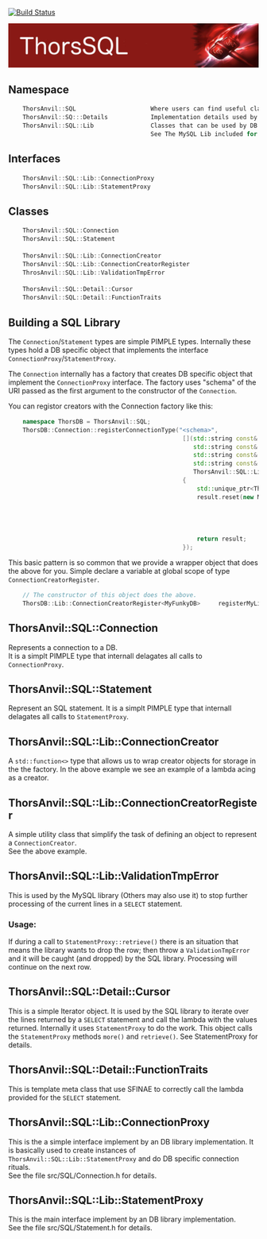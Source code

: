 [![Build Status](https://travis-ci.org/Loki-Astari/ThorsDB.svg?branch=master)](https://travis-ci.org/Loki-Astari/ThorsDB)

![ThorStream](../img/stream.jpg)

## Namespace

````C++ Namespaces
    ThorsAnvil::SQL                     Where users can find useful classes.
    ThorsAnvil::SQ:::Details            Implementation details used by the library. Nobody should be using anthing from here.
    ThorsAnvil::SQL::Lib                Classes that can be used by DB specific implementations.
                                        See The MySQL Lib included for examples.
````
## Interfaces

````C++ Namespaces
    ThorsAnvil::SQL::Lib::ConnectionProxy
    ThorsAnvil::SQL::Lib::StatementProxy
````
## Classes

````C++ Namespaces
    ThorsAnvil::SQL::Connection
    ThorsAnvil::SQL::Statement

    ThorsAnvil::SQL::Lib::ConnectionCreator
    ThorsAnvil::SQL::Lib::ConnectionCreatorRegister
    ThrosAnvil::SQL::Lib::ValidationTmpError

    ThorsAnvil::SQL::Detail::Cursor
    ThorsAnvil::SQL::Detail::FunctionTraits
````
## Building a SQL Library

The `Connection`/`Statement` types are simple PIMPLE types. Internally these types hold a DB specific object that implements the interface `ConnectionProxy`/`StatementProxy`.

The `Connection` internally has a factory that creates DB specific object that implement the `ConnectionProxy` interface. The factory uses "schema" of the URI passed as the first argument to the constructor of the `Connection`.

You can registor creators with the Connection factory like this:

````C++
    namespace ThorsDB = ThorsAnvil::SQL;
    ThorsDB::Connection::registerConnectionType("<schema>",
                                                 [](std::string const& host, int port,
                                                    std::string const& username,
                                                    std::string const& password,
                                                    std::string const& dbname,
                                                    ThorsAnvil::SQL::Lib::Options const& options)
                                                 {
                                                     std::unique_ptr<ThorsAnvil::SQL::Lib::ConnectionProxy> result;
                                                     result.reset(new MyFunkyDB(host, port,
                                                                                username,
                                                                                password,
                                                                                dbname,
                                                                                options));
                                                     return result;
                                                 });
````

This basic pattern is so common that we provide a wrapper object that does the above for you. Simple declare a variable at global scope of type `ConnectionCreatorRegister`.

````C++
    // The constructor of this object does the above.
    ThorsDB::Lib::ConnectionCreatorRegister<MyFunkyDB>     registerMyLibType;
````

## ThorsAnvil::SQL::Connection

Represents a connection to a DB.   
It is a simplt PIMPLE type that internall delagates all calls to `ConnectionProxy`.

## ThorsAnvil::SQL::Statement

Represent an SQL statement.
It is a simplt PIMPLE type that internall delagates all calls to `StatementProxy`.

## ThorsAnvil::SQL::Lib::ConnectionCreator

A `std::function<>` type that allows us to wrap creator objects for storage in the the factory. In the above example we see an example of a lambda acing as a creator.

## ThorsAnvil::SQL::Lib::ConnectionCreatorRegister

A simple utility class that simplify the task of defining an object to represent a `ConnectionCreator`.   
See the above example.

## ThorsAnvil::SQL::Lib::ValidationTmpError

This is used by the MySQL library (Others may also use it) to stop further processing of the current lines in a `SELECT` statement.

### Usage:
If during a call to `StatementProxy::retrieve()` there is an situation that means the library wants to drop the row; then throw a `ValidationTmpError` and it will be caught (and dropped) by the SQL library. Processing will continue on the next row.

## ThorsAnvil::SQL::Detail::Cursor

This is a simple Iterator object. It is used by the SQL library to iterate over the lines returned by a `SELECT` statement and call the lambda with the values returned. Internally it uses `StatementProxy` to do the work. This object calls the `StatementProxy` methods `more()` and `retrieve()`. See StatementProxy for details.

## ThorsAnvil::SQL::Detail::FunctionTraits

This is template meta class that use SFINAE to correctly call the lambda provided for the `SELECT` statement.

## ThorsAnvil::SQL::Lib::ConnectionProxy

This is the a simple interface implement by an DB library implementation. It is basically used to create instances of `ThorsAnvil::SQL::Lib::StatementProxy` and do DB specific connection rituals.  
See the file src/SQL/Connection.h for details.

## ThorsAnvil::SQL::Lib::StatementProxy

This is the main interface implement by an DB library implementation.  
See the file src/SQL/Statement.h for details.

